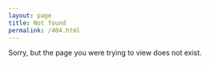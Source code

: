 ```yaml
---
layout: page
title: Not found
permalink: /404.html
---
```


Sorry, but the page you were trying to view does not exist.
